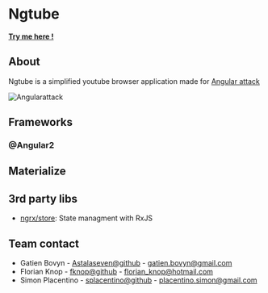 # Ngtube

[**Try me here !**](http://ngtube.2016.angularattack.io/)

## About 

Ngtube is a simplified youtube browser application made for [Angular attack](https://www.angularattack.com)

![Angularattack](https://rumblex-angularattack.s3.amazonaws.com/images/knight.png)

## Frameworks

### @Angular2

## Materialize

## 3rd party libs

* [ngrx/store](https://github.com/ngrx/store): State managment with RxJS

## Team contact

* Gatien Bovyn - [Astalaseven@github](https://github.com/astalaseven) - [gatien.bovyn@gmail.com](mailto:gatien.bovyn@gmail.com)
* Florian Knop - [fknop@github](https://github.com/fknop) - [florian_knop@hotmail.com](mailto:florian_knop@hotmail.com)
* Simon Placentino - [splacentino@github](https://github.com/splacentino) - [placentino.simon@gmail.com](mailto:placentino.simon@gmail.com)
